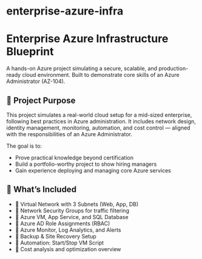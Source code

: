 # enterprise-azure-infra
# Enterprise Azure Infrastructure Blueprint

A hands-on Azure project simulating a secure, scalable, and production-ready cloud environment. Built to demonstrate core skills of an Azure Administrator (AZ-104).

## 🎯 Project Purpose

This project simulates a real-world cloud setup for a mid-sized enterprise, following best practices in Azure administration. It includes network design, identity management, monitoring, automation, and cost control — aligned with the responsibilities of an Azure Administrator.

The goal is to:
- Prove practical knowledge beyond certification
- Build a portfolio-worthy project to show hiring managers
- Gain experience deploying and managing core Azure services

## 🧱 What’s Included

- 🔹 Virtual Network with 3 Subnets (Web, App, DB)
- 🔹 Network Security Groups for traffic filtering
- 🔹 Azure VM, App Service, and SQL Database
- 🔹 Azure AD Role Assignments (RBAC)
- 🔹 Azure Monitor, Log Analytics, and Alerts
- 🔹 Backup & Site Recovery Setup
- 🔹 Automation: Start/Stop VM Script
- 🔹 Cost analysis and optimization overview
